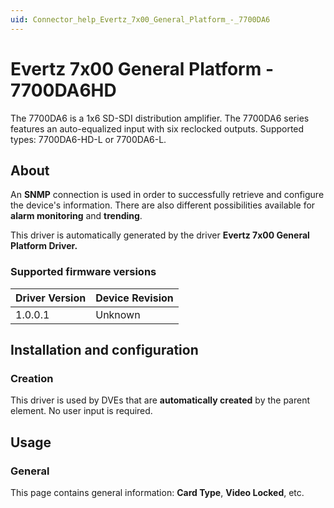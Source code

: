 ```yaml
---
uid: Connector_help_Evertz_7x00_General_Platform_-_7700DA6
---
```


# Evertz 7x00 General Platform - 7700DA6HD

The 7700DA6 is a 1x6 SD-SDI distribution amplifier. The 7700DA6 series features an auto-equalized input with six reclocked outputs. Supported types: 7700DA6-HD-L or 7700DA6-L.

## About

An **SNMP** connection is used in order to successfully retrieve and configure the device's information. There are also different possibilities available for **alarm monitoring** and **trending**.

This driver is automatically generated by the driver **Evertz 7x00 General Platform Driver.**

### Supported firmware versions

| **Driver Version** | **Device Revision** |
|--------------------|---------------------|
| 1.0.0.1            | Unknown             |

## Installation and configuration

### Creation

This driver is used by DVEs that are **automatically created** by the parent element. No user input is required.

## Usage

### General

This page contains general information: **Card Type**, **Video Locked**, etc.
